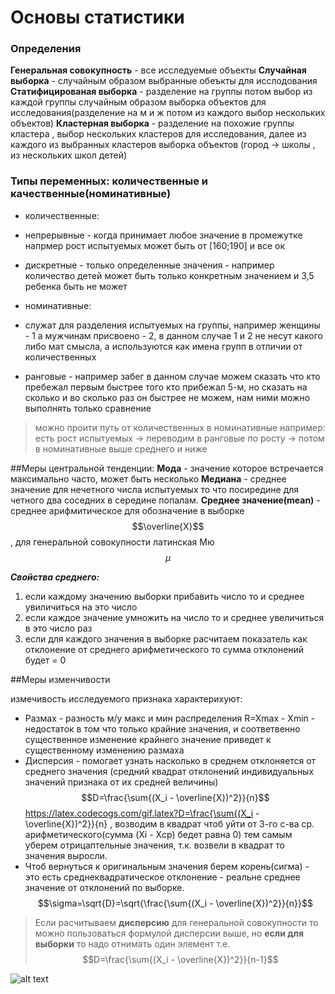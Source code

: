 <script type="text/javascript" src="http://cdn.mathjax.org/mathjax/latest/MathJax.js?config=default"></script>

# Основы статистики

### Определения 
**Генеральная совокупность** - все исследуемые объекты
**Случайная выборка** - случайным образом выбранные обеъкты для исслодования
**Статифицированая выборка** - разделение на группы потом выбор из каждой группы случайным образом выборка объектов для исследования(разделение на м и ж потом из каждого выбор нескольких объектов)
**Кластерная выборка** - разделение на похожие группы кластера , выбор нескольких кластеров для исследования, далее из каждого из выбранных кластеров выборка объектов (город -> школы , из нескольких школ детей)

### Типы переменных: количественные и качественные(номинативные)
- количественные:
 - непрерывные - когда принимает любое значение в промежутке напрмер рост испытуемых может быть от [160;190] и все ок
 - дискретные - только определенные значения - например количество детей может быть только конкретным значением и 3,5 ребенка быть не может

- номинативные:
 - служат для разделения испытуемых на группы, например женщины - 1 а мужчинам присвоено - 2, в данном случае 1 и 2 не несут какого либо мат смысла, а используются как имена групп в отличии от количественных

- ранговые - например забег в данном случае можем сказать что кто пребежал первым быстрее того кто прибежал 5-м, но сказать на сколько и во сколько раз он быстрее не можем, нам ними можно выполнять только сравнение

>можно проити путь от количественных в номинативные например: есть рост испытуемых -> переводим в ранговые по росту -> потом в номинативные выше среднего и ниже

##Меры центральной тенденции:
**Мода** - значение которое встречается максимально часто, может быть несколько
**Медиана** - среднее значение для нечетного числа испытуемых то что посиредине для четного два соседних в середине попалам. 
**Среднее значение(mean)** - среднее арифмитическое для обозначение в выборке $$\overline{X}$$ , для генеральной совокупности латинская Мю $$\mu$$

***Свойства среднего:***
1. если каждому значению выборки прибавить число то и среднее увиличиться на это число
2. если каждое значение умножить на число то и среднее увеличиться в это число раз
3. если для каждого значения в выборке расчитаем показатель как отклонение от среднего арифметического то сумма отклонений будет = 0


##Меры изменчивости

измечивость исследуемого признака характерихуют:
- Размах - разность м/у макс и мин распределения R=Xmax - Xmin - недостаток в том что только крайние значения, и соответвенно существенное изменение крайнего значение приведет к существенному изменению размаха
- Дисперсия - помогает узнать насколько в среднем отклоняется от среднего значения (средний квадрат отклонений индивидуальных значений признака от их средней величины) 
$$D=\frac{\sum{(X_i - \overline{X})^2}}{n}$$
https://latex.codecogs.com/gif.latex?D=\frac{\sum{(X_i - \overline{X})^2}}{n}
, возводим в квадрат чтоб уйти от 3-го с-ва ср. арифметического(сумма (Xi - Xср) бедет равна 0) тем самым уберем отрицаптельные значения, т.к. возвели в квадрат то значения выросли. 
- Чтоб вернуться к оригинальным значения берем корень(сигма) - это есть среднеквадратическое отклонение - реальне среднее значение от отклонений по выборке. $$\sigma=\sqrt{D}=\sqrt{\frac{\sum{(X_i - \overline{X})^2}}{n}}$$

>Если расчитываем **дисперсию** для генеральной совокупности то можно пользоваться формулой дисперсии выше, но **если для выборки** то надо отнимать один элемент т.е. $$D=\frac{\sum{(X_i - \overline{X})^2}}{n-1}$$

![alt text](https://latex.codecogs.com/gif.latex?D=\frac{\sum{(X_i-\overline{X})^2}}{n})